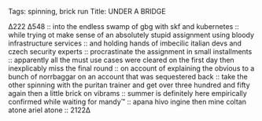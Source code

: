 Tags: spinning, brick run
Title: UNDER A BRIDGE
  
∆222 ∆548 :: into the endless swamp of gbg with skf and kubernetes :: while trying ot make sense of an absolutely stupid assignment using bloody infrastructure services :: and holding hands of imbecilic italian devs and czech security experts :: procrastinate the assignment in small installments :: apparently all the must use cases were cleared on the first day then inexplicably miss the final round :: on account of explaining the obvious to a bunch of norrbaggar on an account that was sequestered back :: take the other spinning with the puritan trainer and get over three hundred and fifty again then a little brick on vibrams :: summer is definitely here empirically confirmed while waiting for mandy™ :: apana hivo ingine then mine coltan atone ariel atone :: 2122∆